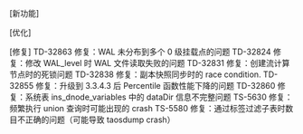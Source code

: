 [新功能]

[优化]

[修复] 
TD-32863 修复：WAL 未分布到多个 0 级挂载点的问题 
TD-32824 修复：修改 WAL_level 时 WAL 文件读取失败的问题 
TD-32831 修复：创建流计算节点时的死锁问题 
TD-32838 修复：副本快照同步时的 race condition. 
TD-32855 修复：升级到 3.3.4.3 后 Percentile 函数性能下降的问题 
TD-32860 修复：系统表 ins_dnode_variables 中的 dataDir 信息不完整问题 
TS-5630 修复：频繁执行 union 查询时可能出现的 crash 
TS-5580 修复：通过标签过滤子表时数目不正确的问题（可能导致 taosdump crash） 
